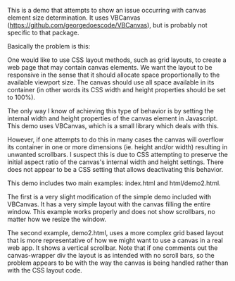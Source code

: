 This is a demo that attempts to show an issue occurring with 
canvas element size determination.  It uses VBCanvas 
(https://github.com/georgedoescode/VBCanvas), but is probably not
specific to that package.

Basically the problem is this:

One would like to use CSS layout methods, such as grid layouts, to
create a web page that may contain canvas elements.  We want
the layout to be responsive in the sense that it should allocate
space proportionally to the available viewport size.  The canvas 
should use all space available in its container (in other words its
 CSS width and height properties should be set to 100%).

 The only way I know of achieving this type of behavior is by setting
 the internal width and height properties of the canvas element in
 Javascript.  This demo uses VBCanvas, which is a small library which
 deals with this.

 However, if one attempts to do this in many cases the canvas will 
 overflow its container in one or more dimensions (ie. height and/or width)
 resulting in unwanted scrollbars.  I suspect this is due to CSS
 attempting to preserve the initial aspect ratio of the canvas's internal
 width and height settings.  There does not appear to be a CSS setting
 that allows deactivating this behavior.

 This demo includes two main examples:
index.html and html/demo2.html.

The first is a very slight modification of the simple demo included with
VBCanvas.  It has a very simple layout with the canvas filling the entire
window.  This example works properly and does not show scrollbars, no matter 
how we resize the window.

The second example, demo2.html, uses a more complex grid based layout that 
is more representative of how we might want to use a canvas in a real web
app.  It shows a vertical scrollbar.  Note that if one comments out the 
canvas-wrapper div the layout is as intended with no scroll bars, so the problem
appears to be with the way the canvas is being handled rather than with the
CSS layout code.

